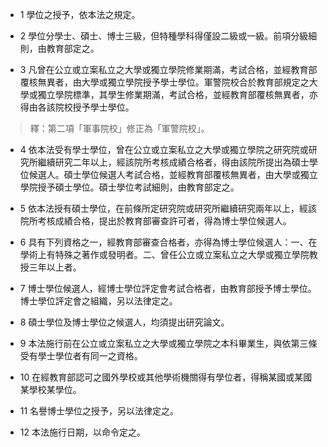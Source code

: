 * 1 學位之授予，依本法之規定。

* 2 學位分學士、碩士、博士三級，但特種學科得僅設二級或一級。前項分級細則，由教育部定之。

* 3 凡曾在公立或立案私立之大學或獨立學院修業期滿，考試合格，並經教育部覆核無異者，由大學或獨立學院授予學士學位。軍警院校合於教育部規定之大學或獨立學院標準，其學生修業期滿，考試合格，並經教育部覆核無異者，亦得由各該院校授予學士學位。

> 釋：第二項「軍事院校」修正為「軍警院校」。

* 4 依本法受有學士學位，曾在公立或立案私立之大學或獨立學院之研究院或研究所繼續研究二年以上，經該院所考核成績合格者，得由該院所提出為碩士學位候選人。碩士學位候選人考試合格，並經教育部覆核無異者，由大學或獨立學院授予碩士學位。碩士學位考試細則，由教育部定之。

* 5 依本法授有碩士學位，在前條所定研究院或研究所繼續研究兩年以上，經該院所考核成績合格，提出於教育部審查許可者，得為博士學位候選人。

* 6 具有下列資格之一，經教育部審查合格者，亦得為博士學位候選人：一、在學術上有特殊之著作或發明者。二、曾任公立或立案私立之大學或獨立學院教授三年以上者。

* 7 博士學位候選人，經博士學位評定會考試合格者，由教育部授予博士學位。博士學位評定會之組織，另以法律定之。

* 8 碩士學位及博士學位之候選人，均須提出研究論文。

* 9 本法施行前在公立或立案私立之大學或獨立學院之本科畢業生，與依第三條受有學士學位者有同一之資格。

* 10 在經教育部認可之國外學校或其他學術機關得有學位者，得稱某國或某國某學校某學位。

* 11 名譽博士學位之授予，另以法律定之。

* 12 本法施行日期，以命令定之。

